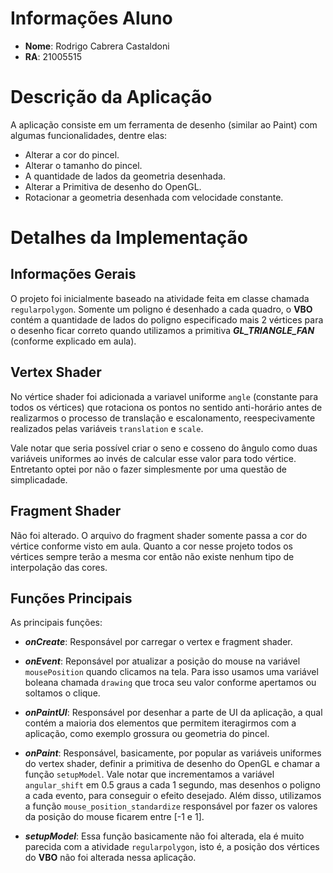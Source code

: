 # Informações Aluno

- **Nome**: Rodrigo Cabrera Castaldoni 
- **RA**: 21005515

# Descrição da Aplicação

A aplicação consiste em um ferramenta de desenho (similar ao Paint) com algumas funcionalidades, dentre elas:

- Alterar a cor do pincel.
- Alterar o tamanho do pincel.
- A quantidade de lados da geometria desenhada.
- Alterar a Primitiva de desenho do OpenGL.
- Rotacionar a geometria desenhada com velocidade constante.


# Detalhes da Implementação

## Informações Gerais

O projeto foi inicialmente baseado na atividade feita em classe chamada ```regularpolygon```. Somente um poligno é desenhado a cada quadro, o **VBO** contém a quantidade de lados do poligno especificado mais 2 vértices para o desenho ficar correto quando utilizamos a primitiva ***GL_TRIANGLE_FAN*** (conforme explicado em aula).

## Vertex Shader

No vértice shader foi adicionada a variavel uniforme ```angle``` (constante para todos os vértices) que rotaciona os pontos no sentido anti-horário antes de realizarmos o processo de translação e escalonamento, reespecivamente realizados pelas variáveis ```translation``` e ```scale```.

Vale notar que seria possível criar o seno e cosseno do ângulo como duas variáveis uniformes ao invés de calcular esse valor para todo vértice. Entretanto optei por não o fazer simplesmente por uma questão de simplicadade.

## Fragment Shader

Não foi alterado. O arquivo do fragment shader somente passa a cor do vértice conforme visto em aula. Quanto a cor nesse projeto todos os vértices sempre terão a mesma cor então não existe nenhum tipo de interpolação das cores.

## Funções Principais

As principais funções: 


- ***onCreate***: Responsável por carregar o vertex e fragment shader.

- ***onEvent***: Reponsável por atualizar a posição do mouse na variável ```mousePosition``` quando clicamos na tela. Para isso usamos uma variável boleana chamada ```drawing``` que troca seu valor conforme apertamos ou soltamos o clique.

- ***onPaintUI***: Responsável por desenhar a parte de UI da aplicação, a qual contém a maioria dos elementos que permitem iteragirmos com a aplicação, como exemplo grossura ou geometria do pincel.

- ***onPaint***: Responsável, basicamente, por popular as variáveis uniformes do vertex shader, definir a primitiva de desenho do OpenGL e chamar a função ```setupModel```. Vale notar que incrementamos a variável ```angular_shift``` em 0.5 graus a cada 1 segundo, mas desenhos o poligno a cada evento, para conseguir o efeito desejado. Além disso, utilizamos a função ```mouse_position_standardize``` responsável por fazer os valores da posição do mouse ficarem entre [-1 e 1].

- ***setupModel***: Essa função basicamente não foi alterada, ela é muito parecida com a atividade ```regularpolygon```, isto é, a posição dos vértices do **VBO** não foi alterada nessa aplicação.
